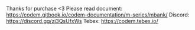 Thanks for purchase <3
Please read document: https://codem.gitbook.io/codem-documentation/m-series/mbank/
Discord: https://discord.gg/zj3QsUfxWs
Tebex: https://codem.tebex.io/